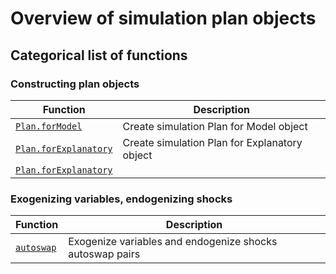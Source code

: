 
# Overview of simulation plan objects


## Categorical list of functions 

### Constructing plan objects 

Function | Description 
---|---
[`Plan.forModel`](forModel.md) | Create simulation Plan for Model object
[`Plan.forExplanatory`](forExplanatory.md) | Create simulation Plan for Explanatory object
[`Plan.forExplanatory`](forSVAR.md) | 


### Exogenizing variables, endogenizing shocks

Function | Description 
---|---
[`autoswap`](autoswap.md) | Exogenize variables and endogenize shocks autoswap pairs

